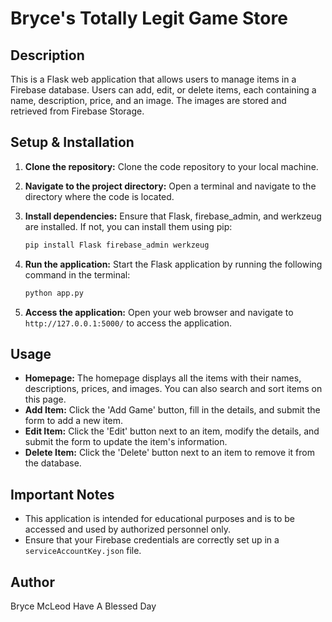 
# Bryce's Totally Legit Game Store

## Description
This is a Flask web application that allows users to manage items in a Firebase database. Users can add, edit, or delete items, each containing a name, description, price, and an image. The images are stored and retrieved from Firebase Storage.

## Setup & Installation

1. **Clone the repository:** Clone the code repository to your local machine.
2. **Navigate to the project directory:** Open a terminal and navigate to the directory where the code is located.
3. **Install dependencies:** Ensure that Flask, firebase_admin, and werkzeug are installed. If not, you can install them using pip:
    ```bash
    pip install Flask firebase_admin werkzeug
    ```

4. **Run the application:** Start the Flask application by running the following command in the terminal:
    ```bash
    python app.py
    ```

5. **Access the application:** Open your web browser and navigate to `http://127.0.0.1:5000/` to access the application.

## Usage

- **Homepage:** The homepage displays all the items with their names, descriptions, prices, and images. You can also search and sort items on this page.
- **Add Item:** Click the 'Add Game' button, fill in the details, and submit the form to add a new item.
- **Edit Item:** Click the 'Edit' button next to an item, modify the details, and submit the form to update the item's information.
- **Delete Item:** Click the 'Delete' button next to an item to remove it from the database.

## Important Notes

- This application is intended for educational purposes and is to be accessed and used by authorized personnel only.
- Ensure that your Firebase credentials are correctly set up in a `serviceAccountKey.json` file.

## Author

Bryce McLeod
Have A Blessed Day

